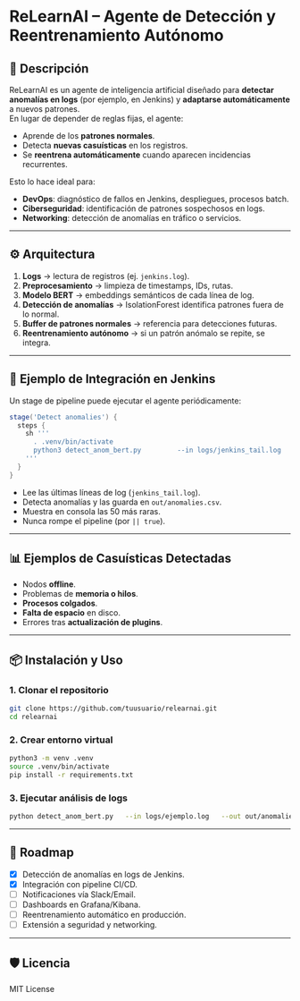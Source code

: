 # ReLearnAI – Agente de Detección y Reentrenamiento Autónomo

## 📌 Descripción
ReLearnAI es un agente de inteligencia artificial diseñado para **detectar anomalías en logs** (por ejemplo, en Jenkins) y **adaptarse automáticamente** a nuevos patrones.  
En lugar de depender de reglas fijas, el agente:
- Aprende de los **patrones normales**.
- Detecta **nuevas casuísticas** en los registros.
- Se **reentrena automáticamente** cuando aparecen incidencias recurrentes.

Esto lo hace ideal para:
- **DevOps**: diagnóstico de fallos en Jenkins, despliegues, procesos batch.
- **Ciberseguridad**: identificación de patrones sospechosos en logs.
- **Networking**: detección de anomalías en tráfico o servicios.

---

## ⚙️ Arquitectura
1. **Logs** → lectura de registros (ej. `jenkins.log`).
2. **Preprocesamiento** → limpieza de timestamps, IDs, rutas.
3. **Modelo BERT** → embeddings semánticos de cada línea de log.
4. **Detección de anomalías** → IsolationForest identifica patrones fuera de lo normal.
5. **Buffer de patrones normales** → referencia para detecciones futuras.
6. **Reentrenamiento autónomo** → si un patrón anómalo se repite, se integra.

---

## 🚀 Ejemplo de Integración en Jenkins
Un stage de pipeline puede ejecutar el agente periódicamente:

```groovy
stage('Detect anomalies') {
  steps {
    sh '''
      . .venv/bin/activate
      python3 detect_anom_bert.py         --in logs/jenkins_tail.log         --out out/anomalies.csv         --contamination 0.05         --only-anom --top 50 || true
    '''
  }
}
```

- Lee las últimas líneas de log (`jenkins_tail.log`).
- Detecta anomalías y las guarda en `out/anomalies.csv`.
- Muestra en consola las 50 más raras.
- Nunca rompe el pipeline (por `|| true`).

---

## 📊 Ejemplos de Casuísticas Detectadas
- Nodos **offline**.
- Problemas de **memoria o hilos**.
- **Procesos colgados**.
- **Falta de espacio** en disco.
- Errores tras **actualización de plugins**.

---

## 📦 Instalación y Uso

### 1. Clonar el repositorio
```bash
git clone https://github.com/tuusuario/relearnai.git
cd relearnai
```

### 2. Crear entorno virtual
```bash
python3 -m venv .venv
source .venv/bin/activate
pip install -r requirements.txt
```

### 3. Ejecutar análisis de logs
```bash
python detect_anom_bert.py   --in logs/ejemplo.log   --out out/anomalies.csv   --contamination 0.05   --only-anom --top 50
```

---

## 📌 Roadmap
- [x] Detección de anomalías en logs de Jenkins.
- [x] Integración con pipeline CI/CD.
- [ ] Notificaciones vía Slack/Email.
- [ ] Dashboards en Grafana/Kibana.
- [ ] Reentrenamiento automático en producción.
- [ ] Extensión a seguridad y networking.

---

## 🛡️ Licencia
MIT License
